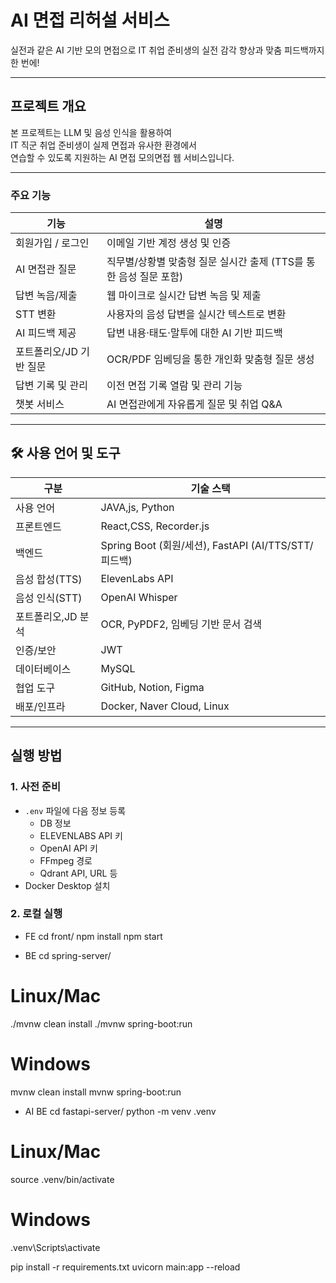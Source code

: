 # AI 면접 리허설 서비스

실전과 같은 AI 기반 모의 면접으로
IT 취업 준비생의 실전 감각 향상과 맞춤 피드백까지 한 번에!

---

## 프로젝트 개요

본 프로젝트는 LLM 및 음성 인식을 활용하여  
IT 직군 취업 준비생이 실제 면접과 유사한 환경에서  
연습할 수 있도록 지원하는 AI 면접 모의면접 웹 서비스입니다.

---

### 주요 기능

| 기능                   | 설명                                                                       |
|------------------------|----------------------------------------------------------------------------|
| 회원가입 / 로그인        | 이메일 기반 계정 생성 및 인증                                               |
| AI 면접관 질문          | 직무별/상황별 맞춤형 질문 실시간 출제 (TTS를 통한 음성 질문 포함)            |
| 답변 녹음/제출          | 웹 마이크로 실시간 답변 녹음 및 제출                                        |
| STT 변환                | 사용자의 음성 답변을 실시간 텍스트로 변환                                    |
| AI 피드백 제공          | 답변 내용·태도·말투에 대한 AI 기반 피드백                                    |
| 포트폴리오/JD 기반 질문 | OCR/PDF 임베딩을 통한 개인화 맞춤형 질문 생성                               |
| 답변 기록 및 관리        | 이전 면접 기록 열람 및 관리 기능                                             |
| 챗봇 서비스             | AI 면접관에게 자유롭게 질문 및 취업 Q&A                                      |

---

## 🛠️ 사용 언어 및 도구

| 구분          | 기술 스택                                                                 |
|---------------|--------------------------------------------------------------------------|
| 사용 언어      | JAVA,js, Python                                                      |
| 프론트엔드     | React,CSS, Recorder.js                                   |
| 백엔드        |  Spring Boot (회원/세션), FastAPI (AI/TTS/STT/피드백)                     |
| 음성 합성(TTS) | ElevenLabs API                                                          |
| 음성 인식(STT) | OpenAI Whisper                                                     |
| 포트폴리오,JD 분석 | OCR, PyPDF2, 임베딩 기반 문서 검색                                      |
| 인증/보안      | JWT                                                                     |
| 데이터베이스    | MySQL                                                                   |
| 협업 도구      | GitHub, Notion, Figma                                       |
| 배포/인프라     | Docker, Naver Cloud, Linux                                              |

---

## 실행 방법

### 1. 사전 준비
- `.env` 파일에 다음 정보 등록  
  - DB 정보  
  - ELEVENLABS API 키  
  - OpenAI API 키  
  - FFmpeg 경로  
  - Qdrant API, URL 등
- Docker Desktop 설치


### 2. 로컬 실행
- FE
cd front/
npm install
npm start

- BE
cd spring-server/

# Linux/Mac
./mvnw clean install
./mvnw spring-boot:run

# Windows
mvnw clean install
mvnw spring-boot:run

- AI BE 
cd fastapi-server/
python -m venv .venv

# Linux/Mac
source .venv/bin/activate

# Windows
.venv\Scripts\activate

pip install -r requirements.txt
uvicorn main:app --reload